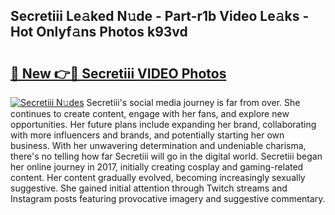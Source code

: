 ## Secretiii Le𝚊ked N𝚞de - Part-r1b Video Le𝚊ks - Hot Onlyf𝚊ns Photos k93vd

# <h2><a href="http://ab98400.deff.icu/?id=Secretiii">🔗 New 👉🔴 Secretiii VIDEO Photos</a></h2>

[![Secretiii N𝚞des](https://i.imgur.com/rIISA9y.gif)](http://ab98400.deff.icu/?id=Secretiii)
Secretiii's social media journey is far from over. She continues to create content, engage with her fans, and explore new opportunities. Her future plans include expanding her brand, collaborating with more influencers and brands, and potentially starting her own business. With her unwavering determination and undeniable charisma, there's no telling how far Secretiii will go in the digital world. Secretiii began her online journey in 2017, initially creating cosplay and gaming-related content. Her content gradually evolved, becoming increasingly sexually suggestive. She gained initial attention through Twitch streams and Instagram posts featuring provocative imagery and suggestive commentary.
